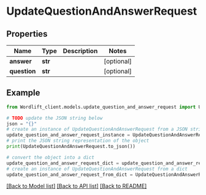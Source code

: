 # UpdateQuestionAndAnswerRequest


## Properties

Name | Type | Description | Notes
------------ | ------------- | ------------- | -------------
**answer** | **str** |  | [optional] 
**question** | **str** |  | [optional] 

## Example

```python
from Wordlift_client.models.update_question_and_answer_request import UpdateQuestionAndAnswerRequest

# TODO update the JSON string below
json = "{}"
# create an instance of UpdateQuestionAndAnswerRequest from a JSON string
update_question_and_answer_request_instance = UpdateQuestionAndAnswerRequest.from_json(json)
# print the JSON string representation of the object
print(UpdateQuestionAndAnswerRequest.to_json())

# convert the object into a dict
update_question_and_answer_request_dict = update_question_and_answer_request_instance.to_dict()
# create an instance of UpdateQuestionAndAnswerRequest from a dict
update_question_and_answer_request_from_dict = UpdateQuestionAndAnswerRequest.from_dict(update_question_and_answer_request_dict)
```
[[Back to Model list]](../README.md#documentation-for-models) [[Back to API list]](../README.md#documentation-for-api-endpoints) [[Back to README]](../README.md)


